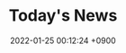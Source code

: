 ---
title:  "Today's News"
date:   2022-01-25 00:12:24 +0900
categories: Tech News
tags : [Metaverse]
keywords: Metaverse
thumbnail-url: /assets/img/thumbnail/stanford-nlp-logo-160.jpg
description: this is a simple description of the post. this is a simple description of the post. this is a simple description of the post. 

---